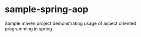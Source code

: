 # sample-spring-aop
Sample maven project demonstrating usage of aspect oriented programming in spring
